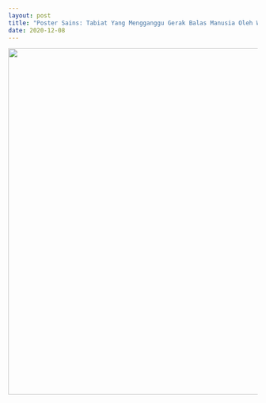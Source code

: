 ```yaml
---
layout: post
title: "Poster Sains: Tabiat Yang Mengganggu Gerak Balas Manusia Oleh Warren Emmanuel"
date: 2020-12-08
---
```


<center>
    <img src="{{ '/assets/img/arianarose_poster.jpeg'}}" width="700px" alt=""> 
